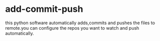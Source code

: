# add-commit-push
this python software automatically adds,commits and pushes the files to remote.you can configure the repos you want to watch and push automatically.
